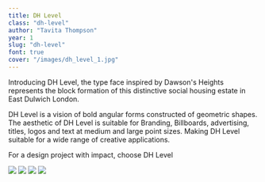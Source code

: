 ```yaml
---
title: DH Level
class: "dh-level"
author: "Tavita Thompson"
year: 1
slug: "dh-level"
font: true
cover: "/images/dh_level_1.jpg"
---
```


Introducing DH Level, the type face inspired by Dawson's Heights represents the block formation of this distinctive social housing estate in East Dulwich London.

DH Level is a vision of bold angular forms constructed of geometric shapes. The aesthetic of DH Level is suitable for Branding, Billboards, advertising, titles, logos and text at medium and large point sizes. Making DH Level suitable for a wide range of creative applications.   
 
For a design project with impact, choose DH Level 

![](/images/dh_level_1.jpg)
![](/images/dh_level_2.jpg)
![](/images/dh_level_3.jpg)
![](/images/dh_level_4.jpg)